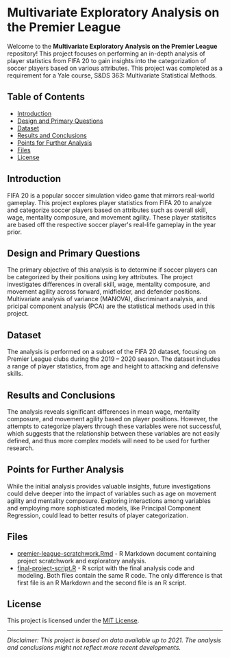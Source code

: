 # Multivariate Exploratory Analysis on the Premier League

Welcome to the **Multivariate Exploratory Analysis on the Premier League** repository! This project focuses on performing an in-depth analysis of player statistics from FIFA 20 to gain insights into the categorization of soccer players based on various attributes. This project was completed as a requirement for a Yale course, S&DS 363: Multivariate Statistical Methods.

## Table of Contents
- [Introduction](#introduction)
- [Design and Primary Questions](#design-and-primary-questions)
- [Dataset](#dataset)
- [Results and Conclusions](#results-and-conclusions)
- [Points for Further Analysis](#points-for-further-analysis)
- [Files](#files)
- [License](#license)

## Introduction
FIFA 20 is a popular soccer simulation video game that mirrors real-world gameplay. This project explores player statistics from FIFA 20 to analyze and categorize soccer players based on attributes such as overall skill, wage, mentality composure, and movement agility. These player statisitcs are based off the respective soccer player's real-life gameplay in the year prior.

## Design and Primary Questions
The primary objective of this analysis is to determine if soccer players can be categorized by their positions using key attributes. The project investigates differences in overall skill, wage, mentality composure, and movement agility across forward, midfielder, and defender positions. Multivariate analysis of variance (MANOVA), discriminant analysis, and pricipal component analysis (PCA) are the statistical methods used in this project.


## Dataset
The analysis is performed on a subset of the FIFA 20 dataset, focusing on Premier League clubs during the 2019 – 2020 season. The dataset includes a range of player statistics, from age and height to attacking and defensive skills.

## Results and Conclusions
The analysis reveals significant differences in mean wage, mentality composure, and movement agility based on player positions. However, the attempts to categorize players through these variables were not successful, which suggests that the relationship between these variables are not easily defined, and thus more complex models will need to be used for further research. 

## Points for Further Analysis
While the initial analysis provides valuable insights, future investigations could delve deeper into the impact of variables such as age on movement agility and mentality composure. Exploring interactions among variables and employing more sophisticated models, like Principal Component Regression, could lead to better results of player categorization.

## Files
- [premier-league-scratchwork.Rmd](premier-league-scratchwork.Rmd) - R Markdown document containing project scratchwork and exploratory analysis.
- [final-project-script.R](final-project-script.R) - R script with the final analysis code and modeling.
Both files contain the same R code. The only difference is that first file is an R Markdown and the second file is an R script.

## License
This project is licensed under the [MIT License](LICENSE).

---

*Disclaimer: This project is based on data available up to 2021. The analysis and conclusions might not reflect more recent developments.*
